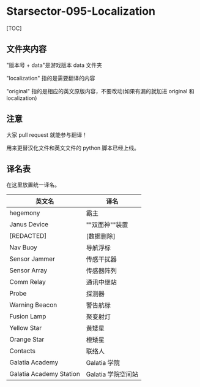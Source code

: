 ﻿# Starsector-095-Localization

[TOC]

## 文件夹内容
"版本号 + data"是游戏版本 data 文件夹

"localization" 指的是需要翻译的内容

"original" 指的是相应的英文原版内容，不要改动(如果有漏的就加进 original 和 localization)



## 注意
大家 pull request 就能参与翻译！

用来更替汉化文件和英文文件的 python 脚本已经上线。



## 译名表
在这里放置统一译名。

| 英文名 | 译名 |
|  ----  | ----  |
| hegemony | 霸主 |
| Janus Device | ""双面神""装置 |
| [REDACTED] | [数据删除] |
| Nav Buoy | 导航浮标 |
| Sensor Jammer | 传感干扰器 |
| Sensor Array | 传感器阵列 |
| Comm Relay | 通讯中继站 |
| Probe | 探测器 |
| Warning Beacon | 警告航标 |
| Fusion Lamp | 聚变射灯 |
| Yellow Star | 黄矮星 |
| Orange Star | 橙矮星 |
| Contacts | 联络人 |
| Galatia Academy | Galatia 学院 |
| Galatia Academy Station | Galatia 学院空间站 |

